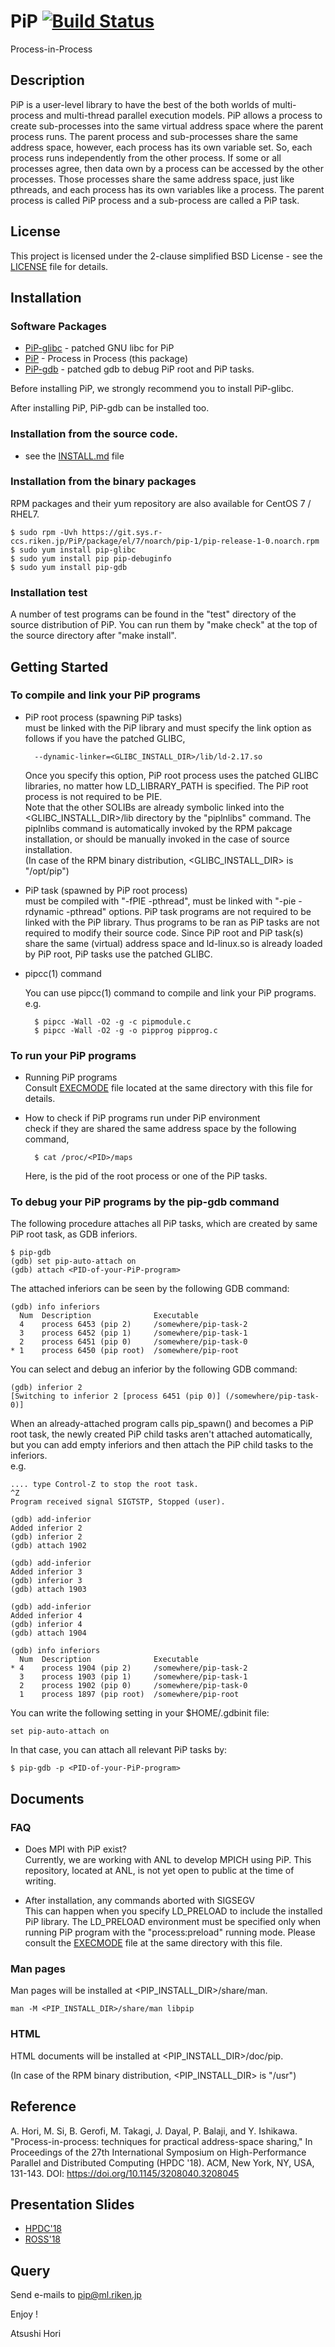 # PiP [![Build Status](https://travis-ci.org/RIKEN-SysSoft/PiP.svg?branch=pip-1)](https://travis-ci.org/RIKEN-SysSoft/PiP)

Process-in-Process

## Description

PiP is a user-level library to have the best of the both worlds
of multi-process and multi-thread parallel execution models. PiP
allows a process to create sub-processes into the same virtual address
space where the parent process runs. The parent process and
sub-processes share the same address space, however, each process has
its own variable set. So, each process runs independently from the
other process. If some or all processes agree, then data own by a
process can be accessed by the other processes. Those processes share
the same address space, just like pthreads, and each process has its
own variables like a process. The parent process is called PiP process
and a sub-process are called a PiP task. 

## License

This project is licensed under the 2-clause simplified BSD License -
see the [LICENSE](LICENSE) file for details. 

## Installation

### Software Packages

* [PiP-glibc](https://github.com/RIKEN-SysSoft/PiP-glibc) - patched GNU libc for PiP
* [PiP](https://github.com/RIKEN-SysSoft/PiP) - Process in Process (this package)
* [PiP-gdb](https://github.com/RIKEN-SysSoft/PiP-gdb) - patched gdb to debug PiP root and PiP tasks.

Before installing PiP, we strongly recommend you to install PiP-glibc.

After installing PiP, PiP-gdb can be installed too.

### Installation from the source code.

* see the [INSTALL.md](INSTALL.md) file

### Installation from the binary packages

RPM packages and their yum repository are also available for CentOS 7 / RHEL7.

    $ sudo rpm -Uvh https://git.sys.r-ccs.riken.jp/PiP/package/el/7/noarch/pip-1/pip-release-1-0.noarch.rpm
    $ sudo yum install pip-glibc
    $ sudo yum install pip pip-debuginfo
    $ sudo yum install pip-gdb

### Installation test

A number of test programs can be found in the "test" directory
of the source distribution of PiP.  You can run them by "make check"
at the top of the source directory after "make install".

## Getting Started

### To compile and link your PiP programs

* PiP root process (spawning PiP tasks)  
    must be linked with the PiP library and must specify the link
    option as follows if you have the patched GLIBC,

        --dynamic-linker=<GLIBC_INSTALL_DIR>/lib/ld-2.17.so

    Once you specify this option, PiP root process uses the patched
    GLIBC libraries, no matter how LD_LIBRARY_PATH is
    specified. The PiP root process is not required to be PIE.  
    Note that the other SOLIBs are already symbolic linked into
    the <GLIBC_INSTALL_DIR>/lib directory by the "piplnlibs" command.
    The piplnlibs command is automatically invoked by the RPM pakcage
    installation, or should be manually invoked in the case of
    source installation.  
    (In case of the RPM binary distribution, <GLIBC_INSTALL_DIR> is "/opt/pip")

* PiP task (spawned by PiP root process)  
    must be compiled with "-fPIE -pthread", must be linked with "-pie
    -rdynamic -pthread" options. PiP task programs are not required to be
    linked with the PiP library. Thus programs to be ran as PiP tasks
    are not required to modify their source code. Since PiP root and
    PiP task(s) share the same (virtual) address space and ld-linux.so
    is already loaded by PiP root, PiP tasks use the patched GLIBC.

* pipcc(1) command  

    You can use pipcc(1) command to compile and link your PiP programs.  
    e.g.

        $ pipcc -Wall -O2 -g -c pipmodule.c
        $ pipcc -Wall -O2 -g -o pipprog pipprog.c

### To run your PiP programs

* Running PiP programs  
    Consult [EXECMODE](EXECMODE) file located at the same directory with
    this file for details.

* How to check if PiP programs run under PiP environment  
    check if they are shared the same address space by the following
    command,

        $ cat /proc/<PID>/maps

    Here, <PID> is the pid of the root process or one of the PiP
    tasks.

### To debug your PiP programs by the pip-gdb command

The following procedure attaches all PiP tasks, which are created
by same PiP root task, as GDB inferiors.

    $ pip-gdb
    (gdb) set pip-auto-attach on
    (gdb) attach <PID-of-your-PiP-program>

The attached inferiors can be seen by the following GDB command:

    (gdb) info inferiors
      Num  Description              Executable
      4    process 6453 (pip 2)     /somewhere/pip-task-2
      3    process 6452 (pip 1)     /somewhere/pip-task-1
      2    process 6451 (pip 0)     /somewhere/pip-task-0
    * 1    process 6450 (pip root)  /somewhere/pip-root

You can select and debug an inferior by the following GDB command:

    (gdb) inferior 2
    [Switching to inferior 2 [process 6451 (pip 0)] (/somewhere/pip-task-0)]

When an already-attached program calls pip_spawn() and becomes
a PiP root task, the newly created PiP child tasks aren't attached
automatically, but you can add empty inferiors and then attach
the PiP child tasks to the inferiors.  
e.g.

    .... type Control-Z to stop the root task.
    ^Z
    Program received signal SIGTSTP, Stopped (user).

    (gdb) add-inferior
    Added inferior 2
    (gdb) inferior 2
    (gdb) attach 1902
    
    (gdb) add-inferior
    Added inferior 3
    (gdb) inferior 3
    (gdb) attach 1903
    
    (gdb) add-inferior
    Added inferior 4
    (gdb) inferior 4
    (gdb) attach 1904
    
    (gdb) info inferiors
      Num  Description              Executable
    * 4    process 1904 (pip 2)     /somewhere/pip-task-2
      3    process 1903 (pip 1)     /somewhere/pip-task-1
      2    process 1902 (pip 0)     /somewhere/pip-task-0
      1    process 1897 (pip root)  /somewhere/pip-root

You can write the following setting in your $HOME/.gdbinit file:

    set pip-auto-attach on

In that case, you can attach all relevant PiP tasks by:

    $ pip-gdb -p <PID-of-your-PiP-program>

## Documents

### FAQ

* Does MPI with PiP exist?  
    Currently, we are working with ANL to develop MPICH using PiP.
    This repository, located at ANL, is not yet open to public
    at the time of writing.

* After installation, any commands aborted with SIGSEGV  
    This can happen when you specify LD_PRELOAD to include the installed
    PiP library. The LD_PRELOAD environment must be specified only when
    running PiP program with the "process:preload" running mode.
    Please consult the [EXECMODE](EXECMODE) file at the same directory
    with this file.

### Man pages

Man pages will be installed at <PIP_INSTALL_DIR>/share/man.

    man -M <PIP_INSTALL_DIR>/share/man libpip

### HTML

HTML documents will be installed at <PIP_INSTALL_DIR>/doc/pip.

(In case of the RPM binary distribution, <PIP_INSTALL_DIR> is "/usr")

## Reference

A. Hori, M. Si, B. Gerofi, M. Takagi, J. Dayal, P. Balaji, and Y. Ishikawa. "Process-in-process: techniques for practical address-space sharing," In Proceedings of the 27th International Symposium on High-Performance Parallel and Distributed Computing (HPDC '18). ACM, New York, NY, USA, 131-143. DOI: https://doi.org/10.1145/3208040.3208045

## Presentation Slides

* [HPDC'18](presentation/HPDC18-PiP.key.pdf)
* [ROSS'18](presentation/Ross-2018-PiP.key.pdf)

## Query

Send e-mails to pip@ml.riken.jp

Enjoy !

 Atsushi Hori
